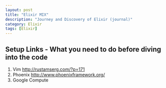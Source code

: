 ```yaml
---
layout: post
title: "Elixir MIX"
description: "Journey and Discovery of Elixir (journal)"
category: Elixir 
tags: [Elixir]
---
```


## Setup Links - What you need to do before diving into the code
1. Vim http://rustamserg.com/?p=171
2. Phoenix http://www.phoenixframework.org/
3. Google Compute 


